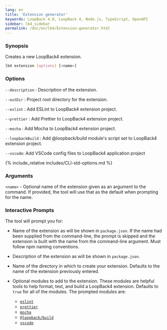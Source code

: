 ```yaml
---
lang: en
title: 'Extension generator'
keywords: LoopBack 4.0, LoopBack 4, Node.js, TypeScript, OpenAPI
sidebar: lb4_sidebar
permalink: /doc/en/lb4/Extension-generator.html
---
```


### Synopsis

Creates a new LoopBack4 extension.

```sh
lb4 extension [options] [<name>]
```

### Options

`--description` : Description of the extension.

`--outDir` : Project root directory for the extension.

`--eslint` : Add ESLint to LoopBack4 extension project.

`--prettier` : Add Prettier to LoopBack4 extension project.

`--mocha` : Add Mocha to LoopBack4 extension project.

`--loopbackBuild` : Add @loopback/build module's script set to LoopBack4
extension project.

`--vscode`: Add VSCode config files to LoopBack4 application project

{% include_relative includes/CLI-std-options.md %}

### Arguments

`<name>` - Optional name of the extension given as an argument to the command.
If provided, the tool will use that as the default when prompting for the name.

### Interactive Prompts

The tool will prompt you for:

- Name of the extension as will be shown in `package.json`. If the name had been
  supplied from the command-line, the prompt is skipped and the extension is
  built with the name from the command-line argument. Must follow npm naming
  conventions.

- Description of the extension as will be shown in `package.json`.

- Name of the directory in which to create your extension. Defaults to the name
  of the extension previously entered.

- Optional modules to add to the extension. These modules are helpful tools to
  help format, test, and build a LoopBack4 extension. Defaults to `true` for all
  of the modules. The prompted modules are:
  - [`eslint`](https://www.npmjs.com/package/eslint)
  - [`prettier`](https://www.npmjs.com/package/prettier)
  - [`mocha`](https://www.npmjs.com/package/mocha)
  - [`@loopback/build`](https://www.npmjs.com/package/@loopback/build)
  - [`vscode`](https://code.visualstudio.com/)
